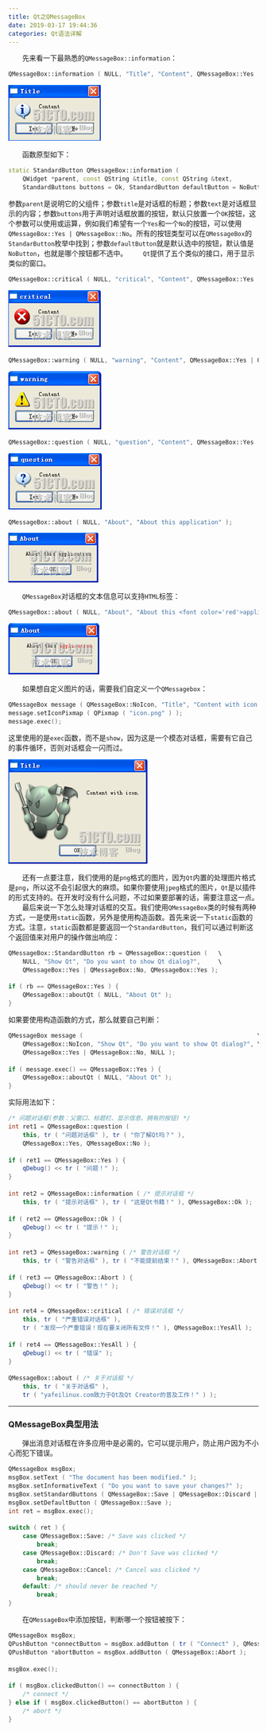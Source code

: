 ```yaml
---
title: Qt之QMessageBox
date: 2019-03-17 19:44:36
categories: Qt语法详解
---
```

&emsp;&emsp;先来看一下最熟悉的`QMessageBox::information`：

``` cpp
QMessageBox::information ( NULL, "Title", "Content", QMessageBox::Yes | QMessageBox::No, QMessageBox::Yes );
```

<img src="./Qt之QMessageBox/1.png">

&emsp;&emsp;函数原型如下：

``` cpp
static StandardButton QMessageBox::information (
    QWidget *parent, const QString &title, const QString &text,
    StandardButtons buttons = Ok, StandardButton defaultButton = NoButton );
```

参数`parent`是说明它的父组件；参数`title`是对话框的标题；参数`text`是对话框显示的内容；参数`buttons`用于声明对话框放置的按钮，默认只放置一个`OK`按钮，这个参数可以使用或运算，例如我们希望有一个`Yes`和一个`No`的按钮，可以使用`QMessageBox::Yes | QMessageBox::No`。所有的按钮类型可以在`QMessageBox`的`StandarButton`枚举中找到；参数`defaultButton`就是默认选中的按钮，默认值是`NoButton`，也就是哪个按钮都不选中。
&emsp;&emsp;`Qt`提供了五个类似的接口，用于显示类似的窗口。

``` cpp
QMessageBox::critical ( NULL, "critical", "Content", QMessageBox::Yes | QMessageBox::No, QMessageBox::Yes );
```

<img src="./Qt之QMessageBox/2.png">

``` cpp
QMessageBox::warning ( NULL, "warning", "Content", QMessageBox::Yes | QMessageBox::No, QMessageBox::Yes );
```

<img src="./Qt之QMessageBox/3.png">

``` cpp
QMessageBox::question ( NULL, "question", "Content", QMessageBox::Yes | QMessageBox::No, QMessageBox::Yes );
```

<img src="./Qt之QMessageBox/4.png">

``` cpp
QMessageBox::about ( NULL, "About", "About this application" );
```

<img src="./Qt之QMessageBox/5.png">

&emsp;&emsp;`QMessageBox`对话框的文本信息可以支持`HTML`标签：

``` cpp
QMessageBox::about ( NULL, "About", "About this <font color='red'>application</font>" );
```

<img src="./Qt之QMessageBox/6.png">

&emsp;&emsp;如果想自定义图片的话，需要我们自定义一个`QMessagebox`：

``` cpp
QMessageBox message ( QMessageBox::NoIcon, "Title", "Content with icon." );
message.setIconPixmap ( QPixmap ( "icon.png" ) );
message.exec();
```

这里使用的是`exec`函数，而不是`show`，因为这是一个模态对话框，需要有它自己的事件循环，否则对话框会一闪而过。

<img src="./Qt之QMessageBox/7.png">

&emsp;&emsp;还有一点要注意，我们使用的是`png`格式的图片，因为`Qt`内置的处理图片格式是`png`，所以这不会引起很大的麻烦。如果你要使用`jpeg`格式的图片，`Qt`是以插件的形式支持的。在开发时没有什么问题，不过如果要部署的话，需要注意这一点。
&emsp;&emsp;最后来说一下怎么处理对话框的交互。我们使用`QMessageBox`类的时候有两种方式，一是使用`static`函数，另外是使用构造函数。首先来说一下`static`函数的方式。注意，`static`函数都是要返回一个`StandardButton`，我们可以通过判断这个返回值来对用户的操作做出响应：

``` cpp
QMessageBox::StandardButton rb = QMessageBox::question (   \
    NULL, "Show Qt", "Do you want to show Qt dialog?",     \
    QMessageBox::Yes | QMessageBox::No, QMessageBox::Yes );
​
if ( rb == QMessageBox::Yes ) {
    QMessageBox::aboutQt ( NULL, "About Qt" );
}
```

如果要使用构造函数的方式，那么就要自己判断：

``` cpp
QMessageBox message (                                                 \
    QMessageBox::NoIcon, "Show Qt", "Do you want to show Qt dialog?", \
    QMessageBox::Yes | QMessageBox::No, NULL );
​
if ( message.exec() == QMessageBox::Yes ) {
    QMessageBox::aboutQt ( NULL, "About Qt" );
}
```

实际用法如下：

``` cpp
/* 问题对话框(参数：父窗口、标题栏、显示信息、拥有的按钮) */
int ret1 = QMessageBox::question (
    this, tr ( "问题对话框" ), tr ( "你了解Qt吗？" ),
    QMessageBox::Yes, QMessageBox::No );
​
if ( ret1 == QMessageBox::Yes ) {
    qDebug() << tr ( "问题！" );
}
​
int ret2 = QMessageBox::information ( /* 提示对话框 */
    this, tr ( "提示对话框" ), tr ( "这是Qt书籍！" ), QMessageBox::Ok );
​
if ( ret2 == QMessageBox::Ok ) {
    qDebug() << tr ( "提示！" );
}
​
int ret3 = QMessageBox::warning ( /* 警告对话框 */
    this, tr ( "警告对话框" ), tr ( "不能提前结束！" ), QMessageBox::Abort );
​
if ( ret3 == QMessageBox::Abort ) {
    qDebug() << tr ( "警告！" );
}
​
int ret4 = QMessageBox::critical ( /* 错误对话框 */
    this, tr ( "严重错误对话框" ),
    tr ( "发现一个严重错误！现在要关闭所有文件！" ), QMessageBox::YesAll );
​
if ( ret4 == QMessageBox::YesAll ) {
    qDebug() << tr ( "错误" );
}
​
QMessageBox::about ( /* 关于对话框 */
    this, tr ( "关于对话框" ),
    tr ( "yafeilinux.com致力于Qt及Qt Creator的普及工作！" ) );
```

---

### QMessageBox典型用法

&emsp;&emsp;弹出消息对话框在许多应用中是必需的。它可以提示用户，防止用户因为不小心而犯下错误。

``` cpp
QMessageBox msgBox;
msgBox.setText ( "The document has been modified." );
msgBox.setInformativeText ( "Do you want to save your changes?" );
msgBox.setStandardButtons ( QMessageBox::Save | QMessageBox::Discard | QMessageBox::Cancel );
msgBox.setDefaultButton ( QMessageBox::Save );
int ret = msgBox.exec();
​
switch ( ret ) {
    case QMessageBox::Save: /* Save was clicked */
        break;
    case QMessageBox::Discard: /* Don't Save was clicked */
        break;
    case QMessageBox::Cancel: /* Cancel was clicked */
        break;
    default: /* should never be reached */
        break;
}
```

&emsp;&emsp;在`QMessageBox`中添加按钮，判断哪一个按钮被按下：

``` cpp
QMessageBox msgBox;
QPushButton *connectButton = msgBox.addButton ( tr ( "Connect" ), QMessageBox::ActionRole );
QPushButton *abortButton = msgBox.addButton ( QMessageBox::Abort );
​
msgBox.exec();
​
if ( msgBox.clickedButton() == connectButton ) {
    /* connect */
} else if ( msgBox.clickedButton() == abortButton ) {
    /* abort */
}
```